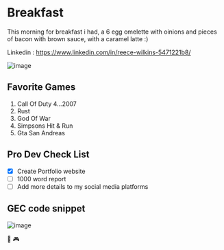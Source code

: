 # Breakfast

This morning for breakfast i had, a 6 egg omelette with oinions and pieces of bacon with brown sauce, with a caramel latte :)  

Linkedin : https://www.linkedin.com/in/reece-wilkins-5471221b8/

![image](https://user-images.githubusercontent.com/91891549/145372266-488d6a31-c7af-43dc-8dee-2c699e3481d8.png)

## **Favorite Games**
1. Call Of Duty 4...2007 
2. Rust
3. God Of War
4. Simpsons Hit & Run
5. Gta San Andreas 

## **Pro Dev Check List**
- [X] Create Portfolio website
- [ ] 1000 word report
- [ ] Add more details to my social media platforms

## **GEC code snippet**
![image](https://user-images.githubusercontent.com/91891549/145375002-db5cb9bc-b63f-4b88-afff-342633c61246.png)

🍆 🎮
